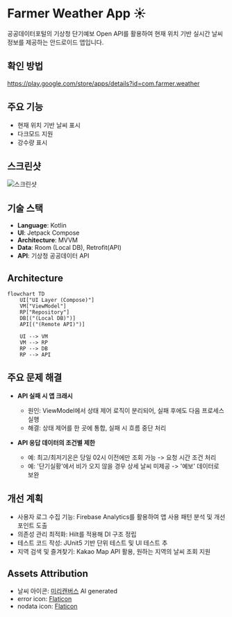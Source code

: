 # Farmer Weather App ☀️

공공데이터포털의 기상청 단기예보 Open API를 활용하여 현재 위치 기반 실시간 날씨 정보를 제공하는 안드로이드 앱입니다.
  

## 확인 방법
https://play.google.com/store/apps/details?id=com.farmer.weather

  
## 주요 기능
- 현재 위치 기반 날씨 표시
- 다크모드 지원
- 강수량 표시
  
  
## 스크린샷
![스크린샷](https://github.com/user-attachments/assets/901671f6-1564-4618-b6d7-49eb3ad83ed3)
  
  
## 기술 스택
- **Language**: Kotlin
- **UI**: Jetpack Compose
- **Architecture**: MVVM
- **Data**: Room (Local DB), Retrofit(API)
- **API**: 기상청 공공데이터 API
  
  

## Architecture
```mermaid
flowchart TD
    UI["UI Layer (Compose)"]
    VM["ViewModel"]
    RP["Repository"]
    DB[("(Local DB)")]
    API[("(Remote API)")]

    UI --> VM
    VM --> RP
    RP --> DB
    RP --> API

```
  
  

## 주요 문제 해결
- **API 실패 시 앱 크래시**
  - 원인: ViewModel에서 상태 제어 로직이 분리되어, 실패 후에도 다음 프로세스 실행
  - 해결: 상태 제어를 한 곳에 통합, 실패 시 흐름 중단 처리

- **API 응답 데이터의 조건별 제한**
  - 예: 최고/최저기온은 당일 02시 이전에만 조회 가능 -> 요청 시간 조건 처리
  - 예: '단기실황'에서 비가 오지 않을 경우 상세 날씨 미제공 -> '예보' 데이터로 보완
  
  

## 개선 계획
- 사용자 로그 수집 기능: Firebase Analytics를 활용하여 앱 사용 패턴 분석 및 개선 포인트 도출
- 의존성 관리 최적화: Hilt를 적용해 DI 구조 정립
- 테스트 코드 작성: JUnit5 기반 단위 테스트 및 UI 테스트 추
- 지역 검색 및 즐겨찾기: Kakao Map API 활용, 원하는 지역의 날씨 조회 지원
  
  

## Assets Attribution
- 날씨 아이콘: [미리캔버스](https://www.miricanvas.com/) AI generated
- error icon: [Flaticon](https://www.flaticon.com/free-icons/cross)
- nodata icon: [Flaticon](https://www.flaticon.com/free-icons/cancel)

